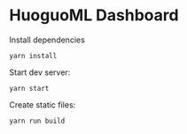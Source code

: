 # HuoguoML Dashboard

Install dependencies
```
yarn install
```

Start dev server:
```
yarn start
```

Create static files:
```
yarn run build
```
